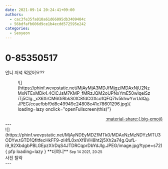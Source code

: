 ```yaml
---
date: 2021-09-14 20:24:41+09:00
authors:
  - cac3fe35fa010a61d66095db3409404c
  - 56bdfafb606d9ce1b4ecdd572595e242
categories:
  - Seoyeon
---
```


# 0-85350517

<div class="post-container" markdown="1">
<div class="content-container md-sidebar__scrollwrap" markdown="1">

언니 저녁 먹었어요??
<figure markdown="1">
![](https://phinf.wevpstatic.net/MjAyMjA3MDJfMjgz/MDAxNjU2NzMxNTExMDk4.4ClCJsM7KMP_fMRzJQM2oUPNxYmE50wIqelSziTj5CIg._xX6XrCM6GiRbkS0IC8fdCGXco1QFQ7Iv5khwYvrUdQg.JPEG/ccaefbbf9d8c49949c24808e41e78601296.jpg){ loading=lazy onclick="openFullscreen(this)"}
</figure>


</div>
</div>

<div style="text-align: right;" markdown="1">
<a href="https://weverse.io/fromis9/fanpost/0-85350517" style="text-align: right;">:material-share:{.big-emoji}</a>
</div>
---

<div class="comments-container md-sidebar__scrollwrap" markdown="1">
<div class="comment" markdown="1">
<div class='id-container' markdown="1">
![](https://phinf.wevpstatic.net/MjAyNDEyMDZfMTk0/MDAxNzMzNDYzMTU3ODYw.tGTD1QfitfecHkFF9-zI4fL0xnXf8VH8ht2j5Xh2a74g.QufL-i9_92XbdgbPBLGEpzXIrDqS4JTDRCqprDbYdJIg.JPEG/image.jpg?type=s72){ pfp loading=lazy }
**<span class="artist">더여니</span>** <small>Sep 14 2021, 20:25</small><br>
</div>
<div class='comment-body' markdown="1">
사진 탈락
</div>
</div>
</div>
---
